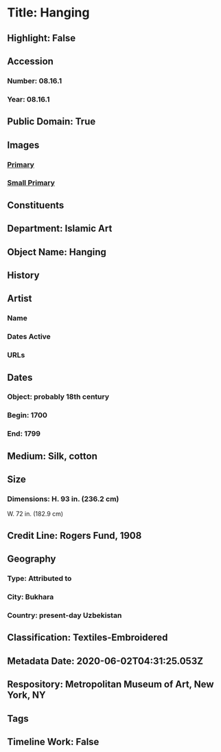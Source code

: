 # Title: Hanging
## Highlight: False
## Accession
### Number: 08.16.1
### Year: 08.16.1
## Public Domain: True
## Images
### [Primary](https://images.metmuseum.org/CRDImages/is/original/3864.jpg)
### [Small Primary](https://images.metmuseum.org/CRDImages/is/web-large/3864.jpg)
## Constituents
## Department: Islamic Art
## Object Name: Hanging
## History
## Artist
### Name
### Dates Active
### URLs
## Dates
### Object: probably 18th century
### Begin: 1700
### End: 1799
## Medium: Silk, cotton
## Size
### Dimensions: H. 93 in.  (236.2 cm)
W. 72 in. (182.9 cm)
## Credit Line: Rogers Fund, 1908
## Geography
### Type: Attributed to
### City: Bukhara
### Country: present-day Uzbekistan
## Classification: Textiles-Embroidered
## Metadata Date: 2020-06-02T04:31:25.053Z
## Respository: Metropolitan Museum of Art, New York, NY
## Tags
## Timeline Work: False